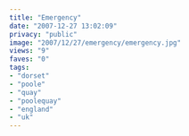 ```yaml
---
title: "Emergency"
date: "2007-12-27 13:02:09"
privacy: "public"
image: "2007/12/27/emergency/emergency.jpg"
views: "9"
faves: "0"
tags:
- "dorset"
- "poole"
- "quay"
- "poolequay"
- "england"
- "uk"
---
```


